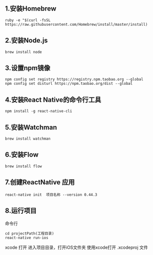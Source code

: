 ## 1.安装Homebrew

```
ruby -e "$(curl -fsSL https://raw.githubusercontent.com/Homebrew/install/master/install)
```


## 2.安装Node.js

```
brew install node
```

## 3.设置npm镜像

```
npm config set registry https://registry.npm.taobao.org --global
npm config set disturl https://npm.taobao.org/dist --global
```

## 4.安装React Native的命令行工具

```
npm install -g react-native-cli
```

## 5.安装Watchman

```
brew install watchman
```

## 6.安装Flow 

```
brew install flow
```

## 7.创建ReactNative 应用
```
react-native init  项目名称 --version 0.44.3
```
## 8.运行项目

命令行
```
cd projectPath(工程目录)
react-native run-ios
```
xcode 打开
进入项目目录，打开iOS文件夹 使用xcode打开 .xcodeproj 文件



